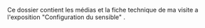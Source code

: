 Ce dossier contient les médias et la fiche technique de ma visite a l'exposition "Configuration du sensible" .
